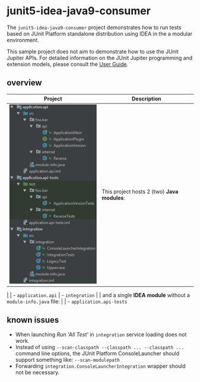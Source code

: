 # junit5-idea-java9-consumer

The `junit5-idea-java9-consumer` project demonstrates how to run tests based on
JUnit Platform standalone distribution using IDEA in the a modular environment.

This sample project does not aim to demonstrate how to use the JUnit Jupiter APIs.
For detailed  information on the JUnit Jupiter programming and extension models,
please consult the [User Guide](http://junit.org/junit5/docs/current/user-guide/).


## overview

Project | Description
--------|------------
![](readme-junit5-idea-java9-project-tree-overview.png) | This project hosts 2 (two) **Java modules**:
 |
 | - `application.api`
 | - `integration`
 |
 | and a single **IDEA module** without a `module-info.java` file:
 |
 | - `application.api-tests`


## known issues

- When launching *Run 'All Test'* in `integration` service loading does not work.
- Instead of using `--scan-classpath --classpath ... --classpath ...` command
  line options, the JUnit Platform ConsoleLauncher should support something like:
  `--scan-modulepath`
- Forwarding `integration.ConsoleLauncherIntegration` wrapper should not be
  necessary.